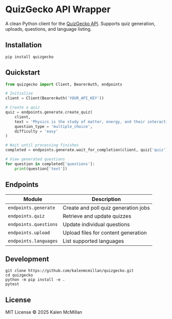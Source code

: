 # QuizGecko API Wrapper

A clean Python client for the [QuizGecko API](https://quizgecko.com/api).   Supports quiz generation, uploads, questions, and language listing.

## Installation

```
pip install quizgecko
```

## Quickstart

```python
from quizgecko import Client, BearerAuth, endpoints

# Initialize
client = Client(BearerAuth('YOUR_API_KEY'))

# Create a quiz
quiz = endpoints.generate.create_quiz(
    client,
    text = 'Physics is the study of matter, energy, and their interactions.',
    question_type = 'multiple_choice',
    difficulty = 'easy'
)

# Wait until processing finishes
completed = endpoints.generate.wait_for_completion(client, quiz['quiz']['id'])

# View generated questions
for question in completed['questions']:
    print(question['text'])
````

## Endpoints

| Module                | Description                          |
| --------------------- | ------------------------------------ |
| `endpoints.generate`  | Create and poll quiz generation jobs |
| `endpoints.quiz`      | Retrieve and update quizzes          |
| `endpoints.questions` | Update individual questions          |
| `endpoints.upload`    | Upload files for content generation  |
| `endpoints.languages` | List supported languages             |

## Development

```
git clone https://github.com/kalenmcmillan/quizgecko.git
cd quizgecko
python -m pip install -e .
pytest
```

## License

MIT License © 2025 Kalen McMillan
